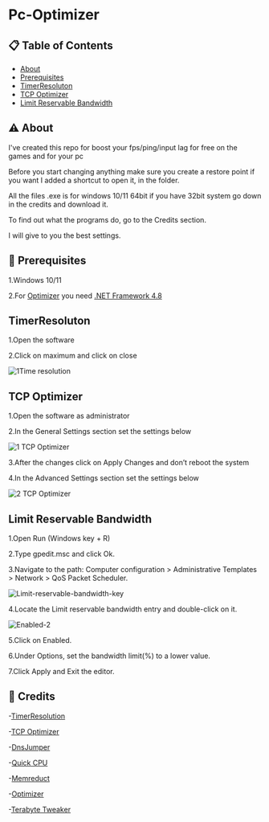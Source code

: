 
# Pc-Optimizer


## 📋 Table of Contents
- [About](https://github.com/23lollo/Pc-Optimizer/blob/main/README.md#%EF%B8%8F-about)
- [Prerequisites](https://github.com/23lollo/Pc-Optimizer/edit/main/README.md#-prerequisites)
- [TimerResoluton](https://github.com/23lollo/Pc-Optimizer/#timerresoluton)
- [TCP Optimizer](https://github.com/23lollo/Pc-Optimizer/#tcp-optimizer)
- [Limit Reservable Bandwidth](https://github.com/23lollo/Pc-Optimizer/edit/main/README.md#requirements)



## ⚠️ About
I've created this repo for boost your fps/ping/input lag for free on the games and for your pc

Before you start changing anything make sure you create a restore point if you want I added a shortcut to open it, in the folder.

All the files .exe is for windows 10/11 64bit if you have 32bit system go down in the credits and download it.

To find out what the programs do, go to the Credits section.

I will give to you the best settings. 


## 🛑 Prerequisites
1.Windows 10/11

2.For [Optimizer](https://github.com/hellzerg/optimizer/releases/tag/14.8) you need [.NET Framework 4.8](https://dotnet.microsoft.com/en-us/download/dotnetframework/net48) 


## TimerResoluton
1.Open the software 

2.Click on maximum and click on close

![1Time resolution ](https://user-images.githubusercontent.com/76433243/218272332-08cccb6f-fc8c-4c0e-9d95-12a68bbcc6f5.png)

## TCP Optimizer 
1.Open the software as administrator

2.In the General Settings section set the settings below

![1 TCP Optimizer](https://user-images.githubusercontent.com/76433243/218272612-9e2c9ebe-a26e-4a65-8beb-f71bf8462ac7.png)

3.After the changes click on Apply Changes and don’t reboot the system

4.In the Advanced Settings section set the settings below

![2 TCP Optimizer](https://user-images.githubusercontent.com/76433243/218272740-2b45731c-8b31-442b-8415-e44b4475b828.png)

## Limit Reservable Bandwidth
1.Open Run (Windows key + R)

2.Type gpedit.msc and click Ok.

3.Navigate to the path: Computer configuration > Administrative Templates > Network > QoS Packet Scheduler.

![Limit-reservable-bandwidth-key](https://user-images.githubusercontent.com/76433243/218272269-117c6752-f586-46dc-9cc3-ac5f5cf3e465.png)

4.Locate the Limit reservable bandwidth entry and double-click on it.

![Enabled-2](https://user-images.githubusercontent.com/76433243/218272284-f5104192-305d-4667-9412-0e00874a7175.png)

5.Click on Enabled.

6.Under Options, set the bandwidth limit(%) to a lower value.

7.Click Apply and Exit the editor.

## 🔗 Credits

-[TimerResolution](https://timerresolution.com/#download-timer-resolution)

-[TCP Optimizer](https://www.speedguide.net/downloads.php)

-[DnsJumper](https://www.sordum.org/7952/dns-jumper-v2-2/)

-[Quick CPU](https://coderbag.com/product/quickcpu)

-[Memreduct](https://github.com/henrypp/memreduct/releases/tag/v.3.4)

-[Optimizer](https://github.com/hellzerg/optimizer/releases/tag/14.8)

-[Terabyte Tweaker](https://github.com/Teramanbr/TerabyteTweaker)

